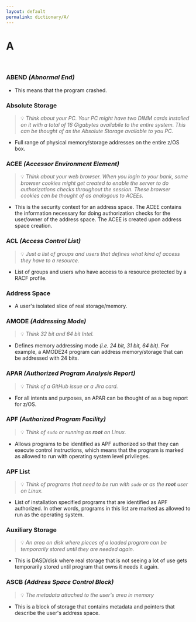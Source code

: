 ```yaml
---
layout: default
permalink: dictionary/A/
---
```


# A

&nbsp;

### ABEND *(Abnormal End)*
* This means that the program crashed.

### Absolute Storage
> 💡 _Think about your PC. Your PC might have two DIMM cards installed on it with a total of 16 Gigabytes availabile to the entire system. This can be thought of as the Absolute Storage available to you PC._

* Full range of physical memory/storage addresses on the entire z/OS box.

### ACEE *(Accessor Environment Element)*
> 💡 _Think about your web browser. When you login to your bank, some browser cookies might get created to enable the server to do authorizations checks throughout the session. These browser cookies can be thought of as analogous to ACEEs._

* This is the security context for an address space. The ACEE contains the information necessary for doing authorization checks for the user/owner of the address space. The ACEE is created upon address space creation.

### ACL *(Access Control List)*
> 💡 _Just a list of groups and users that defines what kind of access they have to a resource._

* List of groups and users who have access to a resource protected by a RACF profile.

### Address Space
* A user's isolated slice of real storage/memory.

### AMODE *(Addressing Mode)*
> 💡 _Think 32 bit and 64 bit Intel._

* Defines memory addressing mode *(i.e. 24 bit, 31 bit, 64 bit)*. For example, a AMODE24 program can address memory/storage that can be addressed with 24 bits.

### APAR *(Authorized Program Analysis Report)*
> 💡 _Think of a GitHub issue or a Jira card._

* For all intents and purposes, an APAR can be thought of as a bug report for z/OS.

### APF *(Authorized Program Facility)*
> 💡 _Think of `sudo` or running as **root** on Linux._

* Allows programs to be identified as APF authorized so that they can execute control instructions, which means that the program is marked as allowed to run with operating system level privileges.

### APF List
> 💡 _Think of programs that need to be run with `sudo` or as the **root** user on Linux._

* List of installation specified programs that are identified as APF authorized. In other words, programs in this list are marked as allowed to run as the operating system.

### Auxiliary Storage
> 💡 _An area on disk where pieces of a loaded program can be temporarily stored until they are needed again._

* This is DASD/disk where real storage that is not seeing a lot of use gets temporarily stored until program that owns it needs it again.

### ASCB *(Address Space Control Block)*
> 💡 _The metadata attached to the user's area in memory_

* This is a block of storage that contains metadata and pointers that describe the user's address space.